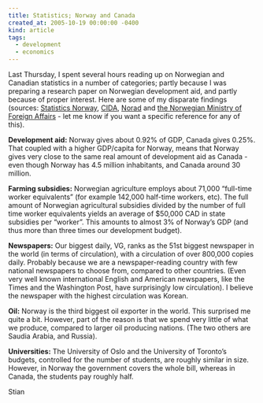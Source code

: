 ```yaml
---
title: Statistics; Norway and Canada
created_at: 2005-10-19 00:00:00 -0400
kind: article
tags:
  - development
  - economics
---
```


Last Thursday, I spent several hours reading up on Norwegian and
Canadian statistics in a number of categories; partly because I was
preparing a research paper on Norwegian development aid, and partly
because of proper interest. Here are some of my disparate findings
(sources: [Statistics Norway](http://www.ssb.no/english/),
[CIDA](http://www.cida.ca), [Norad](http://www.norad.no) and [the
Norwegian Ministry of Foreign
Affairs](http://odin.dep.no/ud/english/bn.html) - let me know if you
want a specific reference for any of this).

**Development aid:** Norway gives about 0.92% of GDP, Canada gives
0.25%. That coupled with a higher GDP/capita for Norway, means that
Norway gives very close to the same real amount of development aid as
Canada - even though Norway has 4.5 million inhabitants, and Canada
around 30 million.

**Farming subsidies:** Norwegian agriculture employs about 71,000
“full-time worker equivalents” (for example 142,000 half-time workers,
etc). The full amount of Norwegian agricultural subsidies divided by the
number of full time worker equivalents yields an average of \$50,000 CAD
in state subsidies per “worker”. This amounts to almost 3% of Norway’s
GDP (and thus more than three times our development budget).

**Newspapers:** Our biggest daily, VG, ranks as the 51st biggest
newspaper in the world (in terms of circulation), with a circulation of
over 800,000 copies daily. Probably because we are a newspaper-reading
country with few national newspapers to choose from, compared to other
countries. (Even very well known international English and American
newspapers, like the Times and the Washington Post, have surprisingly
low circulation). I believe the newspaper with the highest circulation
was Korean.

**Oil:** Norway is the third biggest oil exporter in the world. This
surprised me quite a bit. However, part of the reason is that we spend
very little of what we produce, compared to larger oil producing
nations. (The two others are Saudia Arabia, and Russia).

**Universities:** The University of Oslo and the University of Toronto’s
budgets, controlled for the number of students, are roughly similar in
size. However, in Norway the government covers the whole bill, whereas
in Canada, the students pay roughly half.

Stian
